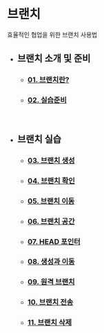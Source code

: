 # **브랜치**
효율적인 협업을 위한 브랜치 사용법

- ## **브랜치 소개 및 준비**
    - ### [01. 브랜치란?]()
    - ### [02. 실습준비]()

<br>

- ## **브랜치 실습**
    - ### [03. 브랜치 생성]()
    - ### [04. 브랜치 확인]()
    - ### [05. 브랜치 이동]()
    - ### [06. 브랜치 공간]()
    - ### [07. HEAD 포인터]()
    - ### [08. 생성과 이동]()
    - ### [09. 원격 브랜치]()
    - ### [10. 브랜치 전송]()
    - ### [11. 브랜치 삭제]()